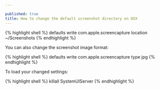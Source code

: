```yaml
---

published: true
title: How to change the default screenshot directory on OSX
---
```

{% highlight shell %}
defaults write com.apple.screencapture location ~/Screenshots
{% endhighlight %}

You can also change the screenshot image format:

{% highlight shell %}
defaults write com.apple.screencapture type jpg
{% endhighlight %}

To load your changed settings:

{% highlight shell %}
killall SystemUIServer
{% endhighlight %}
